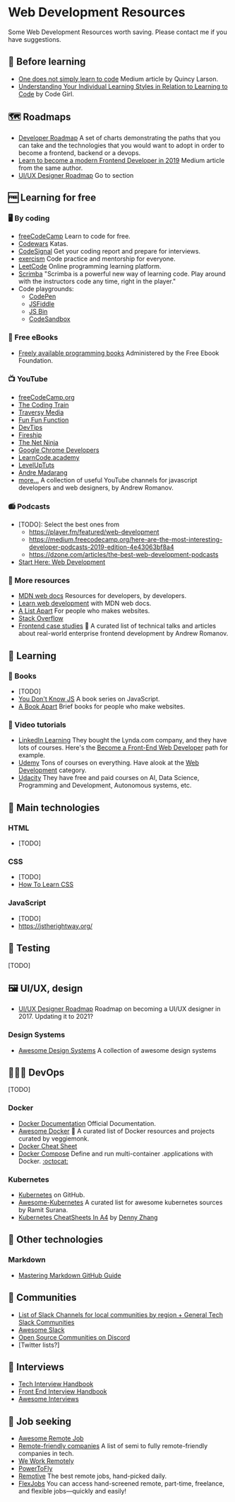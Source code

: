 # Web Development Resources

Some Web Development Resources worth saving. Please contact me if you have suggestions.

## 📗 Before learning

* [One does not simply learn to code](https://medium.freecodecamp.org/one-does-not-simply-learn-to-code-f25bacdc5b62) Medium article by Quincy Larson.
* [Understanding Your Individual Learning Styles in Relation to Learning to Code](https://medium.com/career-change-coder/understanding-your-individual-learning-styles-in-relation-to-learning-to-code-3ad24ebec551) by Code Girl.

## 🗺️ Roadmaps

* [Developer Roadmap](https://github.com/kamranahmedse/developer-roadmap) A set of charts demonstrating the paths that you can take and the technologies that you would want to adopt in order to become a frontend, backend or a devops.
* [Learn to become a modern Frontend Developer in 2019](https://medium.com/tech-tajawal/modern-frontend-developer-in-2018-4c2072fa2b9c) Medium article from the same author.
* [UI/UX Designer Roadmap](#%EF%B8%8F-uiux-design) Go to section

## 🆓 Learning for free

### 🖥️ By coding
* [freeCodeCamp](https://www.freecodecamp.org/) Learn to code for free.
* [Codewars](https://www.codewars.com/) Katas.
* [CodeSignal](https://codesignal.com/developers/) Get your coding report and prepare for interviews.
* [exercism](https://exercism.io/) Code practice and mentorship for everyone.
* [LeetCode](https://leetcode.com/) Online programming learning platform.
* [Scrimba](https://scrimba.com/) "Scrimba is a powerful new way of learning code. Play around with the instructors code any time, right in the player."
* Code playgrounds:
  * [CodePen](https://codepen.io/)
  * [JSFiddle](https://jsfiddle.net/)
  * [JS Bin](https://jsbin.com/?html,output)
  * [CodeSandbox](https://codesandbox.io/)

### 📖 Free eBooks
* [Freely available programming books](https://github.com/EbookFoundation/free-programming-books#readme) Administered by the Free Ebook Foundation.

### 📺 YouTube
* [freeCodeCamp.org](https://www.youtube.com/channel/UC8butISFwT-Wl7EV0hUK0BQ)
* [The Coding Train](https://www.youtube.com/channel/UCvjgXvBlbQiydffZU7m1_aw)
* [Traversy Media](https://www.youtube.com/channel/UC29ju8bIPH5as8OGnQzwJyA)
* [Fun Fun Function](https://www.youtube.com/channel/UCO1cgjhGzsSYb1rsB4bFe4Q)
* [DevTips](https://www.youtube.com/user/DevTipsForDesigners)
* [Fireship](https://www.youtube.com/channel/UCsBjURrPoezykLs9EqgamOA)
* [The Net Ninja](https://www.youtube.com/channel/UCW5YeuERMmlnqo4oq8vwUpg)
* [Google Chrome Developers](https://www.youtube.com/channel/UCnUYZLuoy1rq1aVMwx4aTzw)
* [LearnCode.academy](https://www.youtube.com/user/learncodeacademy)
* [LevelUpTuts](https://www.youtube.com/user/LevelUpTuts)
* [Andre Madarang](https://www.youtube.com/channel/UCtb40EQj2inp8zuaQlLx3iQ)
* [more...](https://github.com/andrew--r/channels) A collection of useful YouTube channels for javascript developers and web designers, by Andrew Romanov.

### 📻 Podcasts
* [TODO]: Select the best ones from 
  - https://player.fm/featured/web-development
  - https://medium.freecodecamp.org/here-are-the-most-interesting-developer-podcasts-2019-edition-4e43063bf8a4
  - https://dzone.com/articles/the-best-web-development-podcasts
* [Start Here: Web Development](https://soundcloud.com/starthere-webdev/)

### 📀 More resources
* [MDN web docs](https://developer.mozilla.org/en-US/) Resources for developers, by developers.
* [Learn web development](https://developer.mozilla.org/en-US/docs/Learn) with MDN web docs.
* [A List Apart](https://alistapart.com/) For people who makes websites.
* [Stack Overflow](https://stackoverflow.com/)
* [Frontend case studies](https://github.com/andrew--r/frontend-case-studies) 💼 A curated list of technical talks and articles about real-world enterprise frontend development by Andrew Romanov.

## 💸 Learning

### 📕 Books
* [TODO]
* [You Don't Know JS](https://github.com/getify/You-Dont-Know-JS) A book series on JavaScript.
* [A Book Apart](https://abookapart.com/) Brief books for people who make websites.

### 📼 Video tutorials
* [LinkedIn Learning](https://www.linkedin.com/learning/) They bought the Lynda.com company, and they have lots of courses. Here's the [Become a Front-End Web Developer](https://www.linkedin.com/learning/paths/linkedin-become-a-front-end-web-developer) path for example.
* [Udemy](https://www.udemy.com/) Tons of courses on everything. Have alook at the [Web Development](https://www.udemy.com/courses/development/web-development/) category.
* [Udacity](https://eu.udacity.com/courses/all) They have free and paid courses on AI, Data Science, Programming and Development, Autonomous systems, etc.

## 🔨 Main technologies

### HTML
* [TODO]
### CSS
* [TODO]
* [How To Learn CSS](https://www.smashingmagazine.com/2019/01/how-to-learn-css/)
### JavaScript
* [TODO]
* https://jstherightway.org/

## 🧪 Testing

[TODO]
## 🖼️ UI/UX, design

* [UI/UX Designer Roadmap](https://github.com/togiberlin/ui-ux-designer-roadmap) Roadmap on becoming a UI/UX designer in 2017. Updating it to 2021?

### Design Systems
* [Awesome Design Systems](https://github.com/alexpate/awesome-design-systems) A collection of awesome design systems

## 👩🏽‍💻 DevOps

[TODO]
### Docker
* [Docker Documentation](https://docs.docker.com/) Official Documentation.
* [Awesome Docker](https://github.com/veggiemonk/awesome-docker) 🐳 A curated list of Docker resources and projects curated by veggiemonk.
* [Docker Cheat Sheet](https://github.com/wsargent/docker-cheat-sheet)
* [Docker Compose](https://docs.docker.com/compose/) Define and run multi-container .applications with Docker. [:octocat:](https://github.com/docker/compose)
### Kubernetes
* [Kubernetes](https://github.com/kubernetes/kubernetes) on GitHub.
* [Awesome-Kubernetes](https://github.com/ramitsurana/awesome-kubernetes) A curated list for awesome kubernetes sources by Ramit Surana.
* [Kubernetes CheatSheets In A4](https://github.com/dennyzhang/cheatsheet-kubernetes-A4) by [Denny Zhang](https://www.dennyzhang.com/)

## 🔧 Other technologies
### Markdown
* [Mastering Markdown GitHub Guide](https://guides.github.com/features/mastering-markdown/)
## 💬 Communities

* [List of Slack Channels for local communities by region + General Tech Slack Communities](https://github.com/ladyleet/tech-community-slacks)
* [Awesome Slack](https://github.com/filipelinhares/awesome-slack#readme)
* [Open Source Communities on Discord](https://discordapp.com/open-source)
* [Twitter lists?]

## 🎤 Interviews

* [Tech Interview Handbook](https://github.com/yangshun/tech-interview-handbook)
* [Front End Interview Handbook](https://github.com/yangshun/front-end-interview-handbook)
* [Awesome Interviews](https://github.com/MaximAbramchuck/awesome-interview-questions)

## 🔎 Job seeking

* [Awesome Remote Job](https://github.com/lukasz-madon/awesome-remote-job)
* [Remote-friendly companies](https://github.com/remoteintech/remote-jobs) A list of semi to fully remote-friendly companies in tech.
* [We Work Remotely](https://weworkremotely.com/categories/remote-programming-jobs/#job-listings)
* [PowerToFly](https://powertofly.com/)
* [Remotive](https://remotive.io/remote-jobs/software-dev) The best remote jobs, hand-picked daily.
* [FlexJobs](https://www.flexjobs.com/) You can access hand-screened remote, part-time, freelance, and flexible jobs—quickly and easily!
